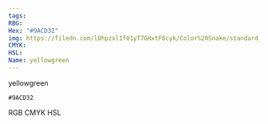 ```yaml
---
tags:
RBG:
Hex: "#9ACD32"
img: https://filedn.com/l0hpzxl1f01yT7GHxtF8cyk/Color%20Snake/standard_csv_to_svg/%23/#9ACD32.svg
CMYK:
HSL:
Name: yellowgreen
---
```

yellowgreen
```palette
#9ACD32
```
RGB
CMYK
HSL